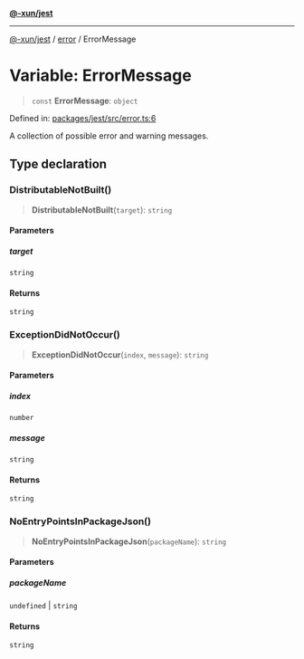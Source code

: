 [**@-xun/jest**](../../README.md)

***

[@-xun/jest](../../README.md) / [error](../README.md) / ErrorMessage

# Variable: ErrorMessage

> `const` **ErrorMessage**: `object`

Defined in: [packages/jest/src/error.ts:6](https://github.com/Xunnamius/test-utils/blob/92fd6a9e3933fc0913144742396a7dd3fcc48ac8/packages/jest/src/error.ts#L6)

A collection of possible error and warning messages.

## Type declaration

### DistributableNotBuilt()

> **DistributableNotBuilt**(`target`): `string`

#### Parameters

##### target

`string`

#### Returns

`string`

### ExceptionDidNotOccur()

> **ExceptionDidNotOccur**(`index`, `message`): `string`

#### Parameters

##### index

`number`

##### message

`string`

#### Returns

`string`

### NoEntryPointsInPackageJson()

> **NoEntryPointsInPackageJson**(`packageName`): `string`

#### Parameters

##### packageName

`undefined` | `string`

#### Returns

`string`
